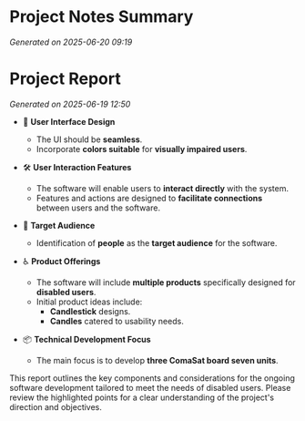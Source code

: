 # Project Notes Summary

*Generated on 2025-06-20 09:19*

# Project Report

*Generated on 2025-06-19 12:50*

- 🎨 **User Interface Design**
  - The UI should be **seamless**.
  - Incorporate **colors suitable** for **visually impaired users**.

- 🛠️ **User Interaction Features**
  - The software will enable users to **interact directly** with the system.
  - Features and actions are designed to **facilitate connections** between users and the software.

- 👥 **Target Audience**
  - Identification of **people** as the **target audience** for the software.

- ♿ **Product Offerings**
  - The software will include **multiple products** specifically designed for **disabled users**.
  - Initial product ideas include:
    - **Candlestick** designs.
    - **Candles** catered to usability needs.

- 📦 **Technical Development Focus**
  - The main focus is to develop **three ComaSat board seven units**.
  
This report outlines the key components and considerations for the ongoing software development tailored to meet the needs of disabled users. Please review the highlighted points for a clear understanding of the project's direction and objectives.